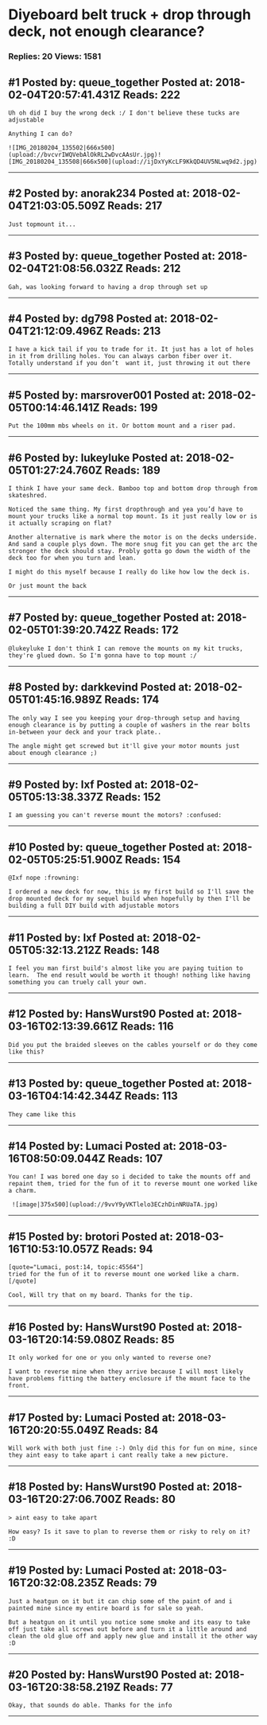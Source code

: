 # Diyeboard belt truck + drop through deck, not enough clearance?

### Replies: 20 Views: 1581

## \#1 Posted by: queue_together Posted at: 2018-02-04T20:57:41.431Z Reads: 222

```
Uh oh did I buy the wrong deck :/ I don't believe these tucks are adjustable

Anything I can do?

![IMG_20180204_135502|666x500](upload://bvcvrIWQVebAlOkRL2wDvcAAsUr.jpg)![IMG_20180204_135508|666x500](upload://ijDxYyKcLF9KkQD4UV5NLwq9d2.jpg)
```

---
## \#2 Posted by: anorak234 Posted at: 2018-02-04T21:03:05.509Z Reads: 217

```
Just topmount it...
```

---
## \#3 Posted by: queue_together Posted at: 2018-02-04T21:08:56.032Z Reads: 212

```
Gah, was looking forward to having a drop through set up
```

---
## \#4 Posted by: dg798 Posted at: 2018-02-04T21:12:09.496Z Reads: 213

```
I have a kick tail if you to trade for it. It just has a lot of holes in it from drilling holes. You can always carbon fiber over it. Totally understand if you don’t  want it, just throwing it out there
```

---
## \#5 Posted by: marsrover001 Posted at: 2018-02-05T00:14:46.141Z Reads: 199

```
Put the 100mm mbs wheels on it. Or bottom mount and a riser pad.
```

---
## \#6 Posted by: lukeyluke Posted at: 2018-02-05T01:27:24.760Z Reads: 189

```
I think I have your same deck. Bamboo top and bottom drop through from skateshred. 

Noticed the same thing. My first dropthrough and yea you’d have to mount your trucks like a normal top mount. Is it just really low or is it actually scraping on flat?

Another alternative is mark where the motor is on the decks underside. And sand a couple plys down. The more snug fit you can get the arc the stronger the deck should stay. Probly gotta go down the width of the deck too for when you turn and lean. 

I might do this myself because I really do like how low the deck is. 

Or just mount the back
```

---
## \#7 Posted by: queue_together Posted at: 2018-02-05T01:39:20.742Z Reads: 172

```
@lukeyluke I don't think I can remove the mounts on my kit trucks, they're glued down. So I'm gonna have to top mount :/
```

---
## \#8 Posted by: darkkevind Posted at: 2018-02-05T01:45:16.989Z Reads: 174

```
The only way I see you keeping your drop-through setup and having enough clearance is by putting a couple of washers in the rear bolts in-between your deck and your track plate..

The angle might get screwed but it'll give your motor mounts just about enough clearance ;)
```

---
## \#9 Posted by: Ixf Posted at: 2018-02-05T05:13:38.337Z Reads: 152

```
I am guessing you can't reverse mount the motors? :confused:
```

---
## \#10 Posted by: queue_together Posted at: 2018-02-05T05:25:51.900Z Reads: 154

```
@Ixf nope :frowning:

I ordered a new deck for now, this is my first build so I'll save the drop mounted deck for my sequel build when hopefully by then I'll be building a full DIY build with adjustable motors
```

---
## \#11 Posted by: Ixf Posted at: 2018-02-05T05:32:13.212Z Reads: 148

```
I feel you man first build's almost like you are paying tuition to learn.  The end result would be worth it though! nothing like having something you can truely call your own.
```

---
## \#12 Posted by: HansWurst90 Posted at: 2018-03-16T02:13:39.661Z Reads: 116

```
Did you put the braided sleeves on the cables yourself or do they come like this?
```

---
## \#13 Posted by: queue_together Posted at: 2018-03-16T04:14:42.344Z Reads: 113

```
They came like this
```

---
## \#14 Posted by: Lumaci Posted at: 2018-03-16T08:50:09.044Z Reads: 107

```
You can! I was bored one day so i decided to take the mounts off and repaint them, tried for the fun of it to reverse mount one worked like a charm.

 ![image|375x500](upload://9vvY9yVKTlelo3ECzhDinNRUaTA.jpg)
```

---
## \#15 Posted by: brotori Posted at: 2018-03-16T10:53:10.057Z Reads: 94

```
[quote="Lumaci, post:14, topic:45564"]
tried for the fun of it to reverse mount one worked like a charm.
[/quote]

Cool, Will try that on my board. Thanks for the tip.
```

---
## \#16 Posted by: HansWurst90 Posted at: 2018-03-16T20:14:59.080Z Reads: 85

```
It only worked for one or you only wanted to reverse one?

I want to reverse mine when they arrive because I will most likely have problems fitting the battery enclosure if the mount face to the front.
```

---
## \#17 Posted by: Lumaci Posted at: 2018-03-16T20:20:55.049Z Reads: 84

```
Will work with both just fine :-) Only did this for fun on mine, since they aint easy to take apart i cant really take a new picture.
```

---
## \#18 Posted by: HansWurst90 Posted at: 2018-03-16T20:27:06.700Z Reads: 80

```
> aint easy to take apart

How easy? Is it save to plan to reverse them or risky to rely on it? :D
```

---
## \#19 Posted by: Lumaci Posted at: 2018-03-16T20:32:08.235Z Reads: 79

```
Just a heatgun on it but it can chip some of the paint of and i painted mine since my entire board is for sale so yeah.

But a heatgun on it until you notice some smoke and its easy to take off just take all screws out before and turn it a little around and clean the old glue off and apply new glue and install it the other way :D
```

---
## \#20 Posted by: HansWurst90 Posted at: 2018-03-16T20:38:58.219Z Reads: 77

```
Okay, that sounds do able. Thanks for the info
```

---
